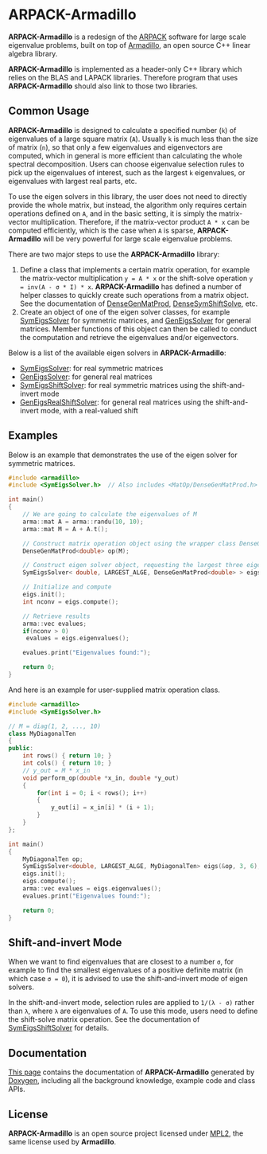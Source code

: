 # ARPACK-Armadillo

**ARPACK-Armadillo** is a redesign of the [ARPACK](http://www.caam.rice.edu/software/ARPACK/)
software for large scale eigenvalue problems, built on top of
[Armadillo](http://arma.sourceforge.net/), an open source C++ linear algebra library.

**ARPACK-Armadillo** is implemented as a header-only C++ library which relies on
the BLAS and LAPACK libraries. Therefore program that uses **ARPACK-Armadillo**
should also link to those two libraries.

## Common Usage

**ARPACK-Armadillo** is designed to calculate a specified number (`k`) of eigenvalues
of a large square matrix (`A`). Usually `k` is much less than the size of matrix
(`n`), so that only a few eigenvalues and eigenvectors are computed, which
in general is more efficient than calculating the whole spectral decomposition.
Users can choose eigenvalue selection rules to pick up the eigenvalues of interest,
such as the largest `k` eigenvalues, or eigenvalues with largest real parts,
etc.

To use the eigen solvers in this library, the user does not need to directly
provide the whole matrix, but instead, the algorithm only requires certain operations
defined on `A`, and in the basic setting, it is simply the matrix-vector
multiplication. Therefore, if the matrix-vector product `A * x` can be computed
efficiently, which is the case when `A` is sparse, **ARPACK-Armadillo**
will be very powerful for large scale eigenvalue problems.

There are two major steps to use the **ARPACK-Armadillo** library:

1. Define a class that implements a certain matrix operation, for example the
matrix-vector multiplication `y = A * x` or the shift-solve operation
`y = inv(A - σ * I) * x`. **ARPACK-Armadillo** has defined a number of
helper classes to quickly create such operations from a matrix object.
See the documentation of
[DenseGenMatProd](http://yixuan.cos.name/arpack-arma/doc/classDenseGenMatProd.html),
[DenseSymShiftSolve](http://yixuan.cos.name/arpack-arma/doc/classDenseSymShiftSolve.html), etc.
2. Create an object of one of the eigen solver classes, for example
[SymEigsSolver](http://yixuan.cos.name/arpack-arma/doc/classSymEigsSolver.html)
for symmetric matrices, and
[GenEigsSolver](http://yixuan.cos.name/arpack-arma/doc/classGenEigsSolver.html)
for general matrices. Member functions
of this object can then be called to conduct the computation and retrieve the
eigenvalues and/or eigenvectors.

Below is a list of the available eigen solvers in **ARPACK-Armadillo**:
- [SymEigsSolver](http://yixuan.cos.name/arpack-arma/doc/classSymEigsSolver.html):
for real symmetric matrices
- [GenEigsSolver](http://yixuan.cos.name/arpack-arma/doc/classGenEigsSolver.html):
for general real matrices
- [SymEigsShiftSolver](http://yixuan.cos.name/arpack-arma/doc/classSymEigsShiftSolver.html):
for real symmetric matrices using the shift-and-invert mode
- [GenEigsRealShiftSolver](http://yixuan.cos.name/arpack-arma/doc/classGenEigsRealShiftSolver.html):
for general real matrices using the shift-and-invert mode,
with a real-valued shift

## Examples

Below is an example that demonstrates the use of the eigen solver for symmetric
matrices.

```cpp
#include <armadillo>
#include <SymEigsSolver.h>  // Also includes <MatOp/DenseGenMatProd.h>

int main()
{
    // We are going to calculate the eigenvalues of M
    arma::mat A = arma::randu(10, 10);
    arma::mat M = A + A.t();

    // Construct matrix operation object using the wrapper class DenseGenMatProd
    DenseGenMatProd<double> op(M);

    // Construct eigen solver object, requesting the largest three eigenvalues
    SymEigsSolver< double, LARGEST_ALGE, DenseGenMatProd<double> > eigs(&op, 3, 6);

    // Initialize and compute
    eigs.init();
    int nconv = eigs.compute();

    // Retrieve results
    arma::vec evalues;
    if(nconv > 0)
     evalues = eigs.eigenvalues();

    evalues.print("Eigenvalues found:");

    return 0;
}
```

And here is an example for user-supplied matrix operation class.

```cpp
#include <armadillo>
#include <SymEigsSolver.h>

// M = diag(1, 2, ..., 10)
class MyDiagonalTen
{
public:
    int rows() { return 10; }
    int cols() { return 10; }
    // y_out = M * x_in
    void perform_op(double *x_in, double *y_out)
    {
        for(int i = 0; i < rows(); i++)
        {
            y_out[i] = x_in[i] * (i + 1);
        }
    }
};

int main()
{
    MyDiagonalTen op;
    SymEigsSolver<double, LARGEST_ALGE, MyDiagonalTen> eigs(&op, 3, 6);
    eigs.init();
    eigs.compute();
    arma::vec evalues = eigs.eigenvalues();
    evalues.print("Eigenvalues found:");

    return 0;
}
```

## Shift-and-invert Mode

When we want to find eigenvalues that are closest to a number `σ`,
for example to find the smallest eigenvalues of a positive definite matrix
(in which case `σ = 0`), it is advised to use the shift-and-invert mode
of eigen solvers.

In the shift-and-invert mode, selection rules are applied to `1/(λ - σ)`
rather than `λ`, where `λ` are eigenvalues of `A`.
To use this mode, users need to define the shift-solve matrix operation. See
the documentation of
[SymEigsShiftSolver](http://yixuan.cos.name/arpack-arma/doc/classSymEigsShiftSolver.html)
for details.

## Documentation

[This page](http://yixuan.cos.name/arpack-arma/doc/) contains the documentation
of **ARPACK-Armadillo** generated by [Doxygen](http://www.doxygen.org/),
including all the background knowledge, example code and class APIs.

## License

**ARPACK-Armadillo** is an open source project licensed under
[MPL2](https://www.mozilla.org/MPL/2.0/), the same license used by **Armadillo**.
